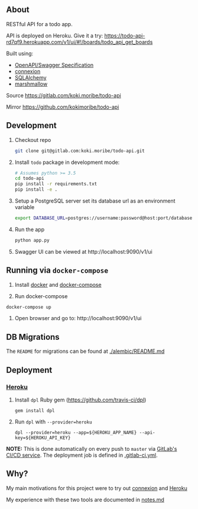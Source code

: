 ##  About
RESTful API for a todo app.

API is deployed on Heroku. Give it a try:
https://todo-api-rd7qf9.herokuapp.com/v1/ui/#!/boards/todo_api_get_boards

Built using:
- [OpenAPI/Swagger Specification](https://github.com/OAI/OpenAPI-Specification)
- [connexion](https://github.com/zalando/connexion)
- [SQLAlchemy](https://github.com/zzzeek/sqlalchemy)
- [marshmallow](https://github.com/marshmallow-code/marshmallow)

Source
https://gitlab.com/koki.moribe/todo-api

Mirror
https://github.com/kokimoribe/todo-api


## Development
1. Checkout repo
    ```bash
    git clone git@gitlab.com:koki.moribe/todo-api.git
    ```

1. Install `todo` package in development mode:
    ```bash
    # Assumes python >= 3.5
    cd todo-api
    pip install -r requirements.txt
    pip install -e .
    ```

1. Setup a PostgreSQL server set its database url as an environment variable
    ```bash
    export DATABASE_URL=postgres://username:password@host:port/database
    ```

1. Run the app
    ```bash
    python app.py
    ```

1. Swagger UI can be viewed at http://localhost:9090/v1/ui

## Running via `docker-compose`
1. Install [docker](https://docs.docker.com/engine/installation/) and [docker-compose](https://docs.docker.com/engine/installation/)

1. Run docker-compose
```bash
docker-compose up
```

1. Open browser and go to: http://localhost:9090/v1/ui


## DB Migrations
The `README` for migrations can be found at [./alembic/README.md](./alembic/README.md)

## Deployment

### [Heroku](https://www.heroku.com/)

1. Install `dpl` Ruby gem (https://github.com/travis-ci/dpl)
    ```
    gem install dpl
    ```
1. Run `dpl` with `--provider=heroku`
    ```
    dpl --provider=heroku --app=${HEROKU_APP_NAME} --api-key=${HEROKU_API_KEY}
    ```
**NOTE:** This is done automatically on every push to `master` via [GitLab's CI/CD service](https://about.gitlab.com/features/gitlab-ci-cd/). The deployment job is defined in [.gitlab-ci.yml](./.gitlab-ci.yml).

## Why?
My main motivations for this project were to try out [connexion](https://github.com/zalando/connexion) and [Heroku](https://www.heroku.com/
)

My experience with these two tools are documented in [notes.md](./notes.md)
